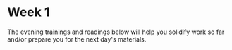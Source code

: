 # Week 1

<!-- ## Outcomes Homework
#### Due Wednesday 6/7 -->


The evening trainings and readings below will help you solidify work so far and/or prepare you for the next day's materials.

<!--



### Monday

link to submit on [tonight's pulse check](https://docs.google.com/forms/d/e/1FAIpQLScicQdZtf2JLFw4O-u618YhNeaJ7sJXVN36ybzO7pnaV359QA/viewform?usp=sf_link): none



### Tuesday

link to submit on [tonight's pulse check](https://docs.google.com/forms/d/e/1FAIpQLScicQdZtf2JLFw4O-u618YhNeaJ7sJXVN36ybzO7pnaV359QA/viewform?usp=sf_link): none


### Wednesday

link to submit on [tonight's pulse check](https://docs.google.com/forms/d/e/1FAIpQLScicQdZtf2JLFw4O-u618YhNeaJ7sJXVN36ybzO7pnaV359QA/viewform?usp=sf_link): none


### Thursday

link to submit on [tonight's pulse check](https://docs.google.com/forms/d/e/1FAIpQLScicQdZtf2JLFw4O-u618YhNeaJ7sJXVN36ybzO7pnaV359QA/viewform?usp=sf_link): none


### Weekend

link to submit on [tonight's pulse check](https://docs.google.com/forms/d/e/1FAIpQLScicQdZtf2JLFw4O-u618YhNeaJ7sJXVN36ybzO7pnaV359QA/viewform?usp=sf_link): none

## Outcomes Homework
#### Due Wednesday 6/14

-->
